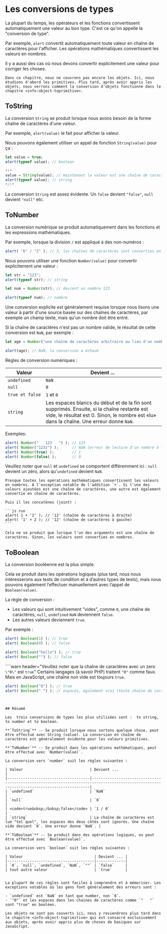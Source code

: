 # Les conversions de types

La plupart du temps, les opérateurs et les fonctions convertissent automatiquement une valeur au bon type. C'est ce qu'on appelle la "conversion de type".

Par exemple, `alert` convertit automatiquement toute valeur en chaîne de caractères pour l'afficher. Les opérations mathématiques convertissent les valeurs en nombres.

Il y a aussi des cas où nous devons convertir explicitement une valeur pour corriger les choses.

```smart header="On ne parle pas encore des objets"
Dans ce chapitre, nous ne couvrons pas encore les objets. Ici, nous étudions d'abord les primitives. Plus tard, après avoir appris les objets, nous verrons comment la conversion d’objets fonctionne dans le chapitre <info:object-toprimitive>.
```

## ToString

La conversion `String` se produit lorsque nous avons besoin de la forme chaîne de caractères d'une valeur.

Par exemple, `alert(value)`  le fait pour afficher la valeur.

Nous pouvons également utiliser un appel de fonction `String(value)` pour ça :

```js run
let value = true;
alert(typeof value); // boolean

*!*
value = String(value); // maintenant la valeur est une chaîne de caractères "true"
alert(typeof value); // string
*/!*
```

La conversion `String` est assez évidente. Un `false` devient `"false"`, `null` devient `"null"` etc.

## ToNumber

La conversion numérique se produit automatiquement dans les fonctions et les expressions mathématiques.

Par exemple, lorsque la division `/` est appliqué à des non-numéros :

```js run
alert( "6" / "2" ); // 3, les chaînes de caractères sont converties en nombres
```

Nous pouvons utiliser une fonction `Number(value)` pour convertir explicitement une valeur :

```js run
let str = "123";
alert(typeof str); // string

let num = Number(str); // devient un nombre 123

alert(typeof num); // nombre
```

Une conversion explicite est généralement requise lorsque nous lisons une valeur à partir d'une source basée sur des chaînes de caractères, par exemple un champ texte, mais qu'un nombre doit être entré.

Si la chaîne de caractères n'est pas un nombre valide, le résultat de cette conversion est `NaN`, par exemple :

```js run
let age = Number("une chaîne de caractères arbitraire au lieu d'un nombre");

alert(age); // NaN, la conversion a échoué
```

Règles de conversion numériques :

| Valeur                               | Devient ... |
|--------------------------------------|-------------|
| `undefined`                          | `NaN`       |
| `null`                               | `0`         |
| <code>true&nbsp;et&nbsp;false</code> | `1` et `0`  |
| `string`                              | Les espaces blancs du début et de la fin sont supprimés. Ensuite, si la chaîne restante est vide, le résultat est 0. Sinon, le nombre est «lu» dans la chaîne. Une erreur donne `NaN`.

Exemples:

```js run
alert( Number("   123   ") ); // 123
alert( Number("123z") );      // NaN (erreur de lecture d'un nombre à "z")
alert( Number(true) );        // 1
alert( Number(false) );       // 0
```

Veuillez noter que `null` et `undefined` se comportent différemment ici : `null` devient un zéro, alors qu'`undefined` devient `NaN`.

````smart header="L\'addition \"+\" concatène les chaînes de caractères"
Presque toutes les opérations mathématiques convertissent les valeurs en nombres. A l'exception notable de l'addition `+`. Si l'une des valeurs ajoutées est une chaîne de caractères, une autre est également convertie en chaîne de caractères.  

Puis il les concatènes (joint) :

```js run
alert( 1 + '2' ); // '12' (chaîne de caractères à droite)
alert( '1' + 2 ); // '12' (chaîne de caractères à gauche)
```

Cela ne se produit que lorsque l'un des arguments est une chaîne de caractères. Sinon, les valeurs sont converties en nombres.
````

## ToBoolean

La conversion booléenne est la plus simple.

Cela se produit dans les opérations logiques (plus tard, nous nous intéresserons aux tests de condition et à d’autres types de tests), mais nous pouvons également l’effectuer manuellement avec l’appel de `Boolean(value)`.

La règle de conversion : 

- Les valeurs qui sont intuitivement "vides", comme `0`, une chaîne de caractères, `null`, `undefined` `NaN` deviennent `false`.
- Les autres valeurs deviennent `true`.

Par exemple :

```js run
alert( Boolean(1) ); // true
alert( Boolean(0) ); // false

alert( Boolean("hello") ); // true
alert( Boolean("") ); // false
```

````warn header="Veuillez noter que la chaîne de caractères avec un zero `\"0\"` est `true`"
Certains langages (à savoir PHP) traitent `"0"` comme faux. Mais en JavaScript, une chaîne non vide est toujours `true`.

```js run
alert( Boolean("0") ); // true
alert( Boolean(" ") ); // espaces, également vrai (toute chaîne de caractères non vide est vraie)
```
````


## Résumé

Les  trois conversions de types les plus utilisées sont :  to string, to number et to boolean.

**`ToString`** -- Se produit lorsque nous sortons quelque chose, peut être effectué avec String (value). La conversion en chaîne de caractères est généralement évidente pour les valeurs primitives.

**`ToNumber`** -- Se produit dans les opérations mathématiques, peut être effectué avec `Number(value)`.

La conversion vers `number` suit les règles suivantes :

| Valeur                              | Devient ...                                                                                                                               |
|-------------------------------------|-------------------------------------------------------------------------------------------------------------------------------------------|
| `undefined`                         | `NaN`                                                                                                                                     |
| `null`                              | `0`                                                                                                                                       |
| <code>true&nbsp;/&nbsp;false</code> | `1 / 0`                                                                                                                                   |
| `string`                            | La chaîne de caractères est lue "tel quel", les espaces des deux côtés sont ignorés. Une chaîne vide devient `0`. Une erreur donne `NaN`. |

**`ToBoolean`** -- Se produit dans des opérations logiques, ou peut être effectué avec `Boolean(value)`.

La conversion vers `boolean` suit les règles suivantes :

| Valeur                                | Devient ... |
|---------------------------------------|-------------|
| `0`, `null`, `undefined`, `NaN`, `""` | `false`     |
| tout autre valeur                     | `true`      |


La plupart de ces règles sont faciles à comprendre et à mémoriser. Les exceptions notables où les gens font généralement des erreurs sont :

- `undefined` est `NaN` en tant que number, non `0`.
- `"0"` et les espaces dans les chaines de caractères comme `"   "` sont "true" en booléen.

Les objets ne sont pas couverts ici, nous y reviendrons plus tard dans le chapitre <info:object-toprimitive> qui est consacré exclusivement aux objets, après avoir appris plus de choses de basiques sur JavaScript.
